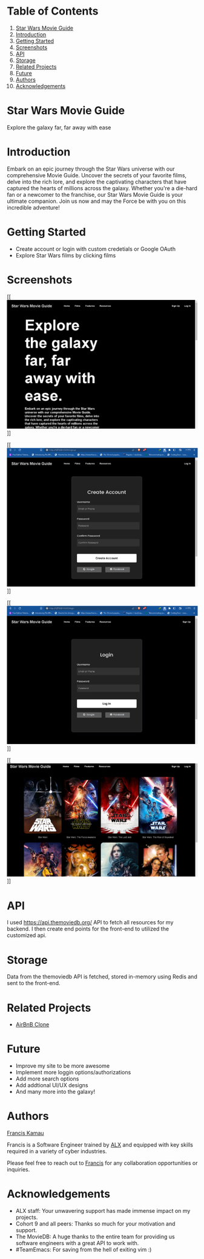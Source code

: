
# Table of Contents

1.  [Star Wars Movie Guide](#org5042391)
2.  [Introduction](#orgcc77f22)
3.  [Getting Started](#org2b5d3a4)
4.  [Screenshots](#org0af61e6)
5.  [API](#org3b0d89d)
6.  [Storage](#org076a2b3)
7.  [Related Projects](#org52f5da1)
8.  [Future](#org0455d0b)
9.  [Authors](#org189dac8)
10. [Acknowledgements](#org285ab8d)


<a id="org5042391"></a>

# Star Wars Movie Guide

Explore the galaxy far, far away with ease


<a id="orgcc77f22"></a>

# Introduction

Embark on an epic journey through the Star Wars universe with our comprehensive
Movie Guide. Uncover the secrets of your favorite films, delve into the rich
lore, and explore the captivating characters that have captured the hearts of
millions across the galaxy. Whether you're a die-hard fan or a newcomer to the
franchise, our Star Wars Movie Guide is your ultimate companion. Join us now and
may the Force be with you on this incredible adventure!


<a id="org2b5d3a4"></a>

# Getting Started

-   Create account or login with custom credetials or Google OAuth
-   Explore Star Wars films by clicking films


<a id="org0af61e6"></a>

# Screenshots

[[![img](./images/landing.png "The landing page")]]

[[![img](./images/sign.png "sign up page")]]

[[![img](./images/login.png "login page")]]

[[![img](./images/films.png "films page")]]


<a id="org3b0d89d"></a>

# API

I used <https://api.themoviedb.org/> API to fetch all resources for my backend. I
then create end points for the front-end to utilized the customized api.


<a id="org076a2b3"></a>

# Storage

Data from the themoviedb API is fetched, stored in-memory using Redis and sent to
the front-end.


<a id="org52f5da1"></a>

# Related Projects

-   [AirBnB Clone](https://github.com/fk2019/AirBnB_clone_v4)


<a id="org0455d0b"></a>

# Future

-   Improve my site to be more awesome
-   Implement more loggin options/authorizations
-   Add more search options
-   Add addtional UI/UX designs
-   And many more into the galaxy!


<a id="org189dac8"></a>

# Authors

[Francis Kamau](https://github.com/fk2019)

Francis is a Software Engineer trained by [ALX](https://www.alxafrica.com/) and equipped with key skills
required in a variety of cyber industries.

Please feel free to reach out to [Francis](https://github.com/fk2019) for any collaboration
opportunities or inquiries.


<a id="org285ab8d"></a>

# Acknowledgements

-   ALX staff: Your unwavering support has made immense impact on my projects.
-   Cohort 9 and all peers: Thanks so much for your motivation and support.
-   The MovieDB: A huge thanks to the entire team for providing us software
    engineers with a great API to work with.
-   \#TeamEmacs: For saving from the hell of exiting vim :)

